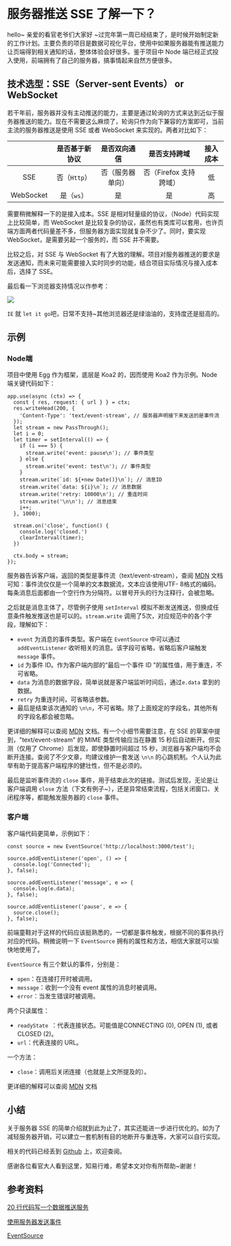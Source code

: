 # 服务器推送 SSE 了解一下？

hello~ 亲爱的看官老爷们大家好 ~过完年第一周已经结束了，是时候开始制定新的工作计划。主要负责的项目是数据可视化平台，使用中如果服务器能有推送能力让页端得到相关通知的话，整体体验会好很多。鉴于项目中 Node 端已经正式投入使用，前端拥有了自己的服务器，搞事情起来自然方便很多。

## 技术选型：SSE（Server-sent Events） or WebSocket

若干年前，服务器并没有主动推送的能力，主要是通过轮询的方式来达到近似于服务器推送的能力。现在不需要这么麻烦了，轮询只作为向下兼容的方案即可，当前主流的服务器推送是使用 SSE 或者 WebSocket 来实现的。两者对比如下：

 &emsp; | 是否基于新协议 | 是否双向通信 | 是否支持跨域 | 接入成本
:-: | :-: | :-: | :-: | :-: 
SSE | 否（`Http`）| 否（服务器单向） | 否（Firefox 支持跨域） | 低
WebSocket | 是（`ws`） | 是 | 是 | 高

需要稍微解释一下的是接入成本。SSE 是相对轻量级的协议，（Node）代码实现上比较简单，而 WebSocket 是比较复杂的协议，虽然也有类库可以套用，也许页端方面两者代码量差不多，但服务器方面实现就复杂不少了。同时，要实现 WebSocket，是需要另起一个服务的，而 SSE 并不需要。

比较之后，对 SSE 与 WebSocket 有了大致的理解。项目对服务器推送的要求是发送通知，而未来可能需要接入实时同步的功能，结合项目实际情况与接入成本后，选择了 SSE。 

最后看一下浏览器支持情况以作参考：

![](https://user-gold-cdn.xitu.io/2018/3/3/161e9d9d392e301c?w=1276&h=486&f=png&s=49908)

`IE` 就 `let it go`吧，日常不支持~其他浏览器还是绿油油的，支持度还是挺高的。

## 示例

### Node端

项目中使用 Egg 作为框架，底层是 Koa2 的，因而使用 Koa2 作为示例。Node 端关键代码如下：
    
    app.use(async (ctx) => {
      const { res, request: { url } } = ctx;
      res.writeHead(200, {
        'Content-Type': 'text/event-stream', // 服务器声明接下来发送的是事件流
      });
      let stream = new PassThrough();
      let i = 0;
      let timer = setInterval(() => {
        if (i === 5) {
          stream.write('event: pause\n'); // 事件类型
        } else {
          stream.write('event: test\n'); // 事件类型
        }
        stream.write(`id: ${+new Date()}\n`); // 消息ID
        stream.write(`data: ${i}\n`); // 消息数据
        stream.write('retry: 10000\n'); // 重连时间
        stream.write('\n\n'); // 消息结束
        i++;
      }, 1000);
    
      stream.on('close', function() {
        console.log('closed.')
        clearInterval(timer);
      })
    
      ctx.body = stream;
    });
    
服务器告诉客户端，返回的类型是事件流（text/event-stream），查阅 [MDN](https://developer.mozilla.org/zh-CN/docs/Server-sent_events/Using_server-sent_events) 文档可知：事件流仅仅是一个简单的文本数据流，文本应该使用UTF- 8格式的编码。每条消息后面都由一个空行作为分隔符。以冒号开头的行为注释行，会被忽略。

之后就是消息主体了，尽管例子使用 `setInterval` 模拟不断发送推送，但换成任意条件触发推送也是可以的。`stream.write` 调用了5次，对应规范中的各个字段，理解如下：

* `event` 为消息的事件类型。客户端在 `EventSource` 中可以通过 `addEventListener` 收听相关的消息。该字段可省略，省略后客户端触发 `message` 事件。
* `id` 为事件 ID。作为客户端内部的“最后一个事件 ID ”的属性值，用于重连，不可省略。
* `data` 为消息的数据字段，简单说就是客户端监听时间后，通过`e.data` 拿到的数据。
* `retry` 为重连时间，可省略该参数。
* 最后是结束该次通知的 `\n\n`，不可省略。除了上面规定的字段名，其他所有的字段名都会被忽略。

更详细的解释可以查阅 [MDN](https://developer.mozilla.org/zh-CN/docs/Server-sent_events/Using_server-sent_events) 文档。有一个小细节需要注意，在 SSE 的草案中提到，"text/event-stream" 的 MIME 类型传输应当在静置 15 秒后自动断开。但实测（仅用了 Chrome）后发现，即使静置时间超过 15 秒，浏览器与客户端均不会断开连接。查阅了不少文章，均建议维护一套发送 `\n\n` 的心跳机制。个人认为此举有助于提高客户端程序的健壮性，但不是必须的。

最后是监听事件流的 `close` 事件，用于结束此次的链接。测试后发现，无论是让客户端调用 `close` 方法（下文有例子~），还是异常结束流程，包括关闭窗口、关闭程序等，都能触发服务器的 `close` 事件。

### 客户端

客户端代码更简单，示例如下：
    
    const source = new EventSource('http://localhost:3000/test');

    source.addEventListener('open', () => {
      console.log('Connected');
    }, false);

    source.addEventListener('message', e => {
      console.log(e.data);
    }, false);

    source.addEventListener('pause', e => {
      source.close();
    }, false);

前端童鞋对于这样的代码应该挺熟悉的，一切都是事件触发，根据不同的事件执行对应的代码。稍微说明一下 `EventSource` 拥有的属性和方法，相信大家就可以愉快地使用了。

`EventSource` 有三个默认的事件，分别是：

* `open`：在连接打开时被调用。
* `message`：收到一个没有 event 属性的消息时被调用。
* `error`：当发生错误时被调用。

两个只读属性：

* `readyState `：代表连接状态。可能值是CONNECTING (0), OPEN (1), 或者 CLOSED (2)。
* `url`：代表连接的 URL。

一个方法：

* `close`：调用后关闭连接（也就是上文所提及的）。 

更详细的解释可以查阅 [MDN](https://developer.mozilla.org/zh-CN/docs/Server-sent_events/EventSource) 文档

## 小结

关于服务器 SSE 的简单介绍就到此为止了，其实还能进一步进行优化的。如为了减轻服务器开销，可以建立一套机制有目的地断开与重连等，大家可以自行实现。

相关的代码已经丢到 [Github](https://github.com/ljf0113/know-more-about-sse) 上，欢迎查阅。

感谢各位看官大人看到这里，知易行难，希望本文对你有所帮助~谢谢！

## 参考资料


 [20 行代码写一个数据推送服务](https://developer.mozilla.org/zh-CN/docs/Server-sent_events/Using_server-sent_events)
 
[使用服务器发送事件](https://developer.mozilla.org/zh-CN/docs/Server-sent_events/Using_server-sent_events)

[EventSource](https://developer.mozilla.org/zh-CN/docs/Server-sent_events/EventSource)


